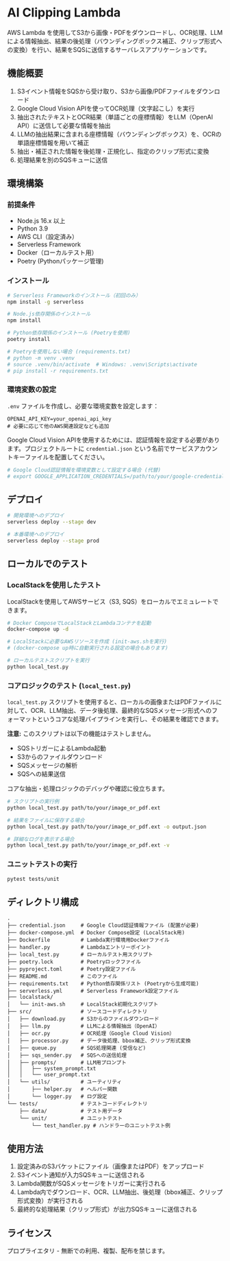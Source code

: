 # AI Clipping Lambda

AWS Lambda を使用してS3から画像・PDFをダウンロードし、OCR処理、LLMによる情報抽出、結果の後処理（バウンディングボックス補正、クリップ形式への変換）を行い、結果をSQSに送信するサーバレスアプリケーションです。

## 機能概要

1.  S3イベント情報をSQSから受け取り、S3から画像/PDFファイルをダウンロード
2.  Google Cloud Vision APIを使ってOCR処理（文字起こし）を実行
3.  抽出されたテキストとOCR結果（単語ごとの座標情報）をLLM（OpenAI API）に送信して必要な情報を抽出
4.  LLMの抽出結果に含まれる座標情報（バウンディングボックス）を、OCRの単語座標情報を用いて補正
5.  抽出・補正された情報を後処理・正規化し、指定のクリップ形式に変換
6.  処理結果を別のSQSキューに送信

## 環境構築

### 前提条件

- Node.js 16.x 以上
- Python 3.9
- AWS CLI（設定済み）
- Serverless Framework
- Docker（ローカルテスト用）
- Poetry (Pythonパッケージ管理)

### インストール

```bash
# Serverless Frameworkのインストール（初回のみ）
npm install -g serverless

# Node.js依存関係のインストール
npm install

# Python依存関係のインストール (Poetryを使用)
poetry install

# Poetryを使用しない場合 (requirements.txt)
# python -m venv .venv
# source .venv/bin/activate  # Windows: .venv\Scripts\activate
# pip install -r requirements.txt
```

### 環境変数の設定

`.env` ファイルを作成し、必要な環境変数を設定します：

```
OPENAI_API_KEY=your_openai_api_key
# 必要に応じて他のAWS関連設定なども追加
```

Google Cloud Vision APIを使用するためには、認証情報を設定する必要があります。プロジェクトルートに `credential.json` という名前でサービスアカウントキーファイルを配置してください。

```bash
# Google Cloud認証情報を環境変数として設定する場合 (代替)
# export GOOGLE_APPLICATION_CREDENTIALS=/path/to/your/google-credentials.json
```

## デプロイ

```bash
# 開発環境へのデプロイ
serverless deploy --stage dev

# 本番環境へのデプロイ
serverless deploy --stage prod
```

## ローカルでのテスト

### LocalStackを使用したテスト

LocalStackを使用してAWSサービス（S3, SQS）をローカルでエミュレートできます。

```bash
# Docker ComposeでLocalStackとLambdaコンテナを起動
docker-compose up -d

# LocalStackに必要なAWSリソースを作成 (init-aws.shを実行)
# (docker-compose up時に自動実行される設定の場合もあります)

# ローカルテストスクリプトを実行
python local_test.py
```

### コアロジックのテスト (`local_test.py`)

`local_test.py` スクリプトを使用すると、ローカルの画像またはPDFファイルに対して、OCR、LLM抽出、データ後処理、最終的なSQSメッセージ形式へのフォーマットというコアな処理パイプラインを実行し、その結果を確認できます。

**注意:** このスクリプトは以下の機能はテストしません。

*   SQSトリガーによるLambda起動
*   S3からのファイルダウンロード
*   SQSメッセージの解析
*   SQSへの結果送信

コアな抽出・処理ロジックのデバッグや確認に役立ちます。

```bash
# スクリプトの実行例
python local_test.py path/to/your/image_or_pdf.ext

# 結果をファイルに保存する場合
python local_test.py path/to/your/image_or_pdf.ext -o output.json

# 詳細なログを表示する場合
python local_test.py path/to/your/image_or_pdf.ext -v
```

### ユニットテストの実行

```bash
pytest tests/unit
```

## ディレクトリ構成

```
.
├── credential.json     # Google Cloud認証情報ファイル (配置が必要)
├── docker-compose.yml  # Docker Compose設定 (LocalStack用)
├── Dockerfile          # Lambda実行環境用Dockerファイル
├── handler.py          # Lambdaエントリーポイント
├── local_test.py       # ローカルテスト用スクリプト
├── poetry.lock         # Poetryロックファイル
├── pyproject.toml      # Poetry設定ファイル
├── README.md           # このファイル
├── requirements.txt    # Python依存関係リスト (Poetryから生成可能)
├── serverless.yml      # Serverless Framework設定ファイル
├── localstack/
│   └── init-aws.sh     # LocalStack初期化スクリプト
├── src/                # ソースコードディレクトリ
│   ├── download.py     # S3からのファイルダウンロード
│   ├── llm.py          # LLMによる情報抽出（OpenAI）
│   ├── ocr.py          # OCR処理（Google Cloud Vision）
│   ├── processor.py    # データ後処理、bbox補正、クリップ形式変換
│   ├── queue.py        # SQS処理関連 (受信など)
│   ├── sqs_sender.py   # SQSへの送信処理
│   ├── prompts/        # LLM用プロンプト
│   │   ├── system_prompt.txt
│   │   └── user_prompt.txt
│   └── utils/          # ユーティリティ
│       ├── helper.py   # ヘルパー関数
│       └── logger.py   # ログ設定
└── tests/              # テストコードディレクトリ
    ├── data/           # テスト用データ
    └── unit/           # ユニットテスト
        └── test_handler.py # ハンドラーのユニットテスト例
```

## 使用方法

1.  設定済みのS3バケットにファイル（画像またはPDF）をアップロード
2.  S3イベント通知が入力SQSキューに送信される
3.  Lambda関数がSQSメッセージをトリガーに実行される
4.  Lambda内でダウンロード、OCR、LLM抽出、後処理（bbox補正、クリップ形式変換）が実行される
5.  最終的な処理結果（クリップ形式）が出力SQSキューに送信される

## ライセンス

プロプライエタリ - 無断での利用、複製、配布を禁じます。